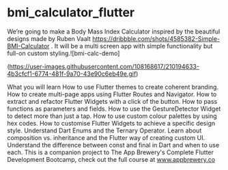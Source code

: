 # bmi_calculator_flutter



We’re going to make a Body Mass Index Calculator inspired by the beautiful designs made by  Ruben Vaalt https://dribbble.com/shots/4585382-Simple-BMI-Calculator . It will be a multi screen app with simple functionality but full-on custom styling.![bmi-calc-demo]

(https://user-images.githubusercontent.com/108168617/210194633-4b3cfcf1-6774-481f-9a70-43e90c6eb49e.gif)

What you will learn
How to use Flutter themes to create coherent branding.
How to create multi-page apps using Flutter Routes and Navigator.
How to extract and refactor Flutter Widgets with a click of the button.
How to pass functions as parameters and fields.
How to use the GestureDetector Widget to detect more than just a tap.
How to use custom colour palettes by using hex codes.
How to customise Flutter Widgets to achieve a specific design style.
Understand Dart Enums and the Ternary Operator.
Learn about composition vs. inheritance and the Flutter way of creating custom UI.
Understand the difference between const and final in Dart and when to use each.
This is a companion project to The App Brewery's Complete Flutter Development Bootcamp, check out the full course at www.appbrewery.co
